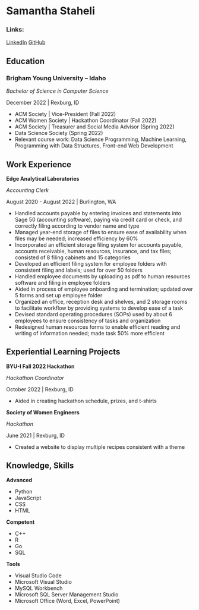 # Samantha Staheli

### Links:
[LinkedIn](inkedin.com/in/samantha-staheli)
[GitHub](github.com/samanthastaheli)

## Education

### Brigham Young University – Idaho                                     

*Bachelor of Science in Computer Science*                                       

December 2022 | Rexburg, ID

* ACM Society | Vice-President (Fall 2022)
* ACM Women Society | Hackathon Coordinator (Fall 2022)
* ACM Society | Treasurer and Social Media Advisor (Spring 2022)
* Data Science Society (Spring 2022)
* Relevant course work: Data Science Programming, Machine Learning, Programming with Data Structures, Front-end Web Development

## Work Experience

**Edge Analytical Laboratories**

*Accounting Clerk*

August 2020 - August 2022 | Burlington, WA

* Handled accounts payable by entering invoices and statements into Sage 50 (accounting software), paying via credit card or check, and correctly filing according to vendor name and type
* Managed year-end storage of files to ensure ease of availability when files may be needed; increased efficiency by 60%
* Incorporated an efficient storage filing system for accounts payable, accounts receivable, human resources, insurance, and tax files; consisted of 8 filing cabinets and 15 categories
* Developed an efficient filing system for employee folders with consistent filing and labels; used for over 50 folders
* Handled employee documents by uploading as pdf to human resources software and filing in employee folders
* Aided in process of employee onboarding and termination; updated over 5 forms and set up employee folder
* Organized an office, reception desk and shelves, and 2 storage rooms to facilitate workflow by providing systems to develop ease of a task
* Devised standard operating procedures (SOPs) used by about 6 employees to ensure consistency of tasks and organization
* Redesigned human resources forms to enable efficient reading and writing of information needed; made task 50% more efficient

## Experiential Learning Projects

**BYU-I Fall 2022 Hackathon**

*Hackathon Coordinator*

October 2022 | Rexburg, ID

* Aided in creating hackathon schedule, prizes, and t-shirts

**Society of Women Engineers**

*Hackathon*

June 2021 | Rexburg, ID

* Created a website to display multiple recipes consistent with a theme

## Knowledge, Skills
**Advanced**
* Python
* JavaScript
* CSS
* HTML

**Competent**
* C++
* R
* Go
* SQL

**Tools**
* Visual Studio Code
* Microsoft Visual Studio
* MySQL Workbench
* Microsoft SQL Server Management Studio
* Microsoft Office (Word, Excel, PowerPoint)


